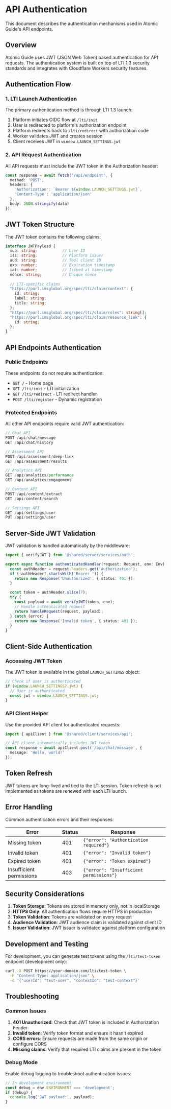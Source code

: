 # API Authentication

This document describes the authentication mechanisms used in Atomic Guide's API endpoints.

## Overview

Atomic Guide uses JWT (JSON Web Token) based authentication for API requests. The authentication system is built on top of LTI 1.3 security standards and integrates with Cloudflare Workers security features.

## Authentication Flow

### 1. LTI Launch Authentication

The primary authentication method is through LTI 1.3 launch:

1. Platform initiates OIDC flow at `/lti/init`
2. User is redirected to platform's authorization endpoint
3. Platform redirects back to `/lti/redirect` with authorization code
4. Worker validates JWT and creates session
5. Client receives JWT in `window.LAUNCH_SETTINGS.jwt`

### 2. API Request Authentication

All API requests must include the JWT token in the Authorization header:

```typescript
const response = await fetch('/api/endpoint', {
  method: 'POST',
  headers: {
    'Authorization': `Bearer ${window.LAUNCH_SETTINGS.jwt}`,
    'Content-Type': 'application/json'
  },
  body: JSON.stringify(data)
});
```

## JWT Token Structure

The JWT token contains the following claims:

```typescript
interface JWTPayload {
  sub: string;           // User ID
  iss: string;           // Platform issuer
  aud: string;           // Tool client ID
  exp: number;           // Expiration timestamp
  iat: number;           // Issued at timestamp
  nonce: string;         // Unique nonce
  
  // LTI-specific claims
  "https://purl.imsglobal.org/spec/lti/claim/context": {
    id: string;
    label: string;
    title: string;
  };
  "https://purl.imsglobal.org/spec/lti/claim/roles": string[];
  "https://purl.imsglobal.org/spec/lti/claim/resource_link": {
    id: string;
  };
}
```

## API Endpoints Authentication

### Public Endpoints

These endpoints do not require authentication:
- `GET /` - Home page
- `GET /lti/init` - LTI initialization
- `GET /lti/redirect` - LTI redirect handler
- `POST /lti/register` - Dynamic registration

### Protected Endpoints

All other API endpoints require valid JWT authentication:

```typescript
// Chat API
POST /api/chat/message
GET /api/chat/history

// Assessment API
POST /api/assessment/deep-link
GET /api/assessment/results

// Analytics API
GET /api/analytics/performance
GET /api/analytics/engagement

// Content API
POST /api/content/extract
GET /api/content/search

// Settings API
GET /api/settings/user
PUT /api/settings/user
```

## Server-Side JWT Validation

JWT validation is handled automatically by the middleware:

```typescript
import { verifyJWT } from '@shared/server/services/auth';

export async function authenticatedHandler(request: Request, env: Env) {
  const authHeader = request.headers.get('Authorization');
  if (!authHeader?.startsWith('Bearer ')) {
    return new Response('Unauthorized', { status: 401 });
  }

  const token = authHeader.slice(7);
  try {
    const payload = await verifyJWT(token, env);
    // Handle authenticated request
    return handleRequest(request, payload);
  } catch (error) {
    return new Response('Invalid token', { status: 401 });
  }
}
```

## Client-Side Authentication

### Accessing JWT Token

The JWT token is available in the global `LAUNCH_SETTINGS` object:

```typescript
// Check if user is authenticated
if (window.LAUNCH_SETTINGS?.jwt) {
  // User is authenticated
  const jwt = window.LAUNCH_SETTINGS.jwt;
}
```

### API Client Helper

Use the provided API client for authenticated requests:

```typescript
import { apiClient } from '@shared/client/services/api';

// API client automatically includes JWT token
const response = await apiClient.post('/api/chat/message', {
  message: 'Hello, world!'
});
```

## Token Refresh

JWT tokens are long-lived and tied to the LTI session. Token refresh is not implemented as tokens are renewed with each LTI launch.

## Error Handling

Common authentication errors and their responses:

| Error | Status | Response |
|-------|--------|----------|
| Missing token | 401 | `{"error": "Authentication required"}` |
| Invalid token | 401 | `{"error": "Invalid token"}` |
| Expired token | 401 | `{"error": "Token expired"}` |
| Insufficient permissions | 403 | `{"error": "Insufficient permissions"}` |

## Security Considerations

1. **Token Storage**: Tokens are stored in memory only, not in localStorage
2. **HTTPS Only**: All authentication flows require HTTPS in production
3. **Token Validation**: Tokens are validated on every request
4. **Audience Validation**: JWT audience claim is validated against client ID
5. **Issuer Validation**: JWT issuer is validated against platform configuration

## Development and Testing

For development, you can generate test tokens using the `/lti/test-token` endpoint (development only):

```bash
curl -X POST https://your-domain.com/lti/test-token \
  -H "Content-Type: application/json" \
  -d '{"userId": "test-user", "contextId": "test-context"}'
```

## Troubleshooting

### Common Issues

1. **401 Unauthorized**: Check that JWT token is included in Authorization header
2. **Invalid token**: Verify token format and ensure it hasn't expired
3. **CORS errors**: Ensure requests are made from the same origin or configure CORS
4. **Missing claims**: Verify that required LTI claims are present in the token

### Debug Mode

Enable debug logging to troubleshoot authentication issues:

```typescript
// In development environment
const debug = env.ENVIRONMENT === 'development';
if (debug) {
  console.log('JWT payload:', payload);
}
```